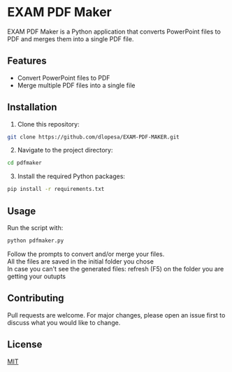 # EXAM PDF Maker

EXAM PDF Maker is a Python application that converts PowerPoint files to PDF and merges them into a single PDF file.

## Features

- Convert PowerPoint files to PDF
- Merge multiple PDF files into a single file

## Installation

1. Clone this repository:
```bash
git clone https://github.com/dlopesa/EXAM-PDF-MAKER.git
```
2. Navigate to the project directory:
```bash
cd pdfmaker
```
3. Install the required Python packages:
```bash
pip install -r requirements.txt
```

## Usage

Run the script with:
```bash
python pdfmaker.py
```
Follow the prompts to convert and/or merge your files.<br>
All the files are saved in the initial folder you chose<br>
In case you can't see the generated files: refresh (F5) on the folder you are getting your outupts<br>

## Contributing

Pull requests are welcome. For major changes, please open an issue first to discuss what you would like to change.

## License

[MIT](https://choosealicense.com/licenses/mit/)
